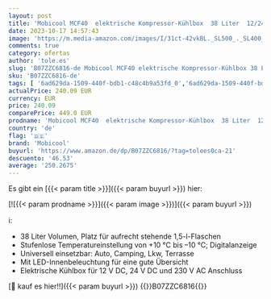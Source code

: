 ```yaml
---
layout: post
title: 'Mobicool MCF40  elektrische Kompressor-Kühlbox  38 Liter  12/24/230 V  Mini-Kühlschrank für Auto  Lkw  Boot  Reisemobil und Steckdose  Blue'
date: 2023-10-17 14:57:43
image: 'https://m.media-amazon.com/images/I/31ct-42vkBL._SL500_._SL400_.jpg'
comments: true
category: ofertas
author: 'tole.es'
slug: 'B07ZZC6816-de Mobicool MCF40 elektrische Kompressor-Kühlbox 38 Liter...'
sku: 'B07ZZC6816-de'
tags: [ '6ad629da-1509-440f-bdb1-c48c4b9a53fd_0','6ad629da-1509-440f-bdb1-c48c4b9a53fd_1501','6ad629da-1509-440f-bdb1-c48c4b9a53fd_4901','Arborist Merchandising Root','Auto & Motorrad','Autozubehör','Custom Stores','Dometic','Freizeit','Kompressor-Kühlboxen','Kühlschränke','MOBICOOL','Self Service','Special Features Stores','a48508d6-28d1-4b5b-a6e7-a21fce7e85b6_0','a48508d6-28d1-4b5b-a6e7-a21fce7e85b6_2401','mobicool','🇩🇪', ]
actualPrice: 240.09 EUR
currency: EUR
price: 240.09
comparePrice: 449.0 EUR
prodname: 'Mobicool MCF40  elektrische Kompressor-Kühlbox  38 Liter  12/24/230 V  Mini-Kühlschrank für Auto  Lkw  Boot  Reisemobil und Steckdose  Blue'
country: 'de'
flag: '🇩🇪'
brand: 'Mobicool'
buyurl: 'https://www.amazon.de/dp/B07ZZC6816/?tag=tolees0ca-21'
descuento: '46.53'
average: '250.2675'
---
```


Es gibt ein [{{< param title >}}]({{< param buyurl >}}) hier:

[![{{< param prodname >}}]({{< param image >}})]({{< param buyurl >}})

ℹ️:

- 38 Liter Volumen, Platz für aufrecht stehende 1,5-l-Flaschen
- Stufenlose Temperatureinstellung von +10 °C bis –10 °C; Digitalanzeige
- Universell einsetzbar: Auto, Camping, Lkw, Terrasse
- Mit LED-Innenbeleuchtung für eine gute Übersicht
- Elektrische Kühlbox für 12 V DC, 24 V DC und 230 V AC Anschluss

[🛒 kauf es hier!!]({{< param buyurl >}})
{{<world>}}B07ZZC6816{{</world>}}
